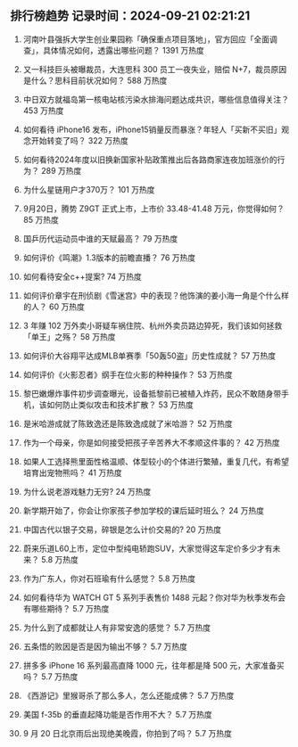 
## 排行榜趋势 记录时间：2024-09-21 02:21:21
  
  1. 河南叶县强拆大学生创业果园称「确保重点项目落地」，官方回应「全面调查」，具体情况如何，透露出哪些问题？ 1391 万热度
    
  2. 又一科技巨头被曝裁员，大连思科 300 员工一夜失业，赔偿 N+7，裁员原因是什么？思科目前状况如何？ 588 万热度
    
  3. 中日双方就福岛第一核电站核污染水排海问题达成共识，哪些信息值得关注？ 453 万热度
    
  4. 如何看待 iPhone16 发布，iPhone15销量反而暴涨？年轻人「买新不买旧」观念开始转变了吗？ 322 万热度
    
  5. 如何看待2024年度以旧换新国家补贴政策推出后各路商家连夜加班涨价的行为？ 289 万热度
    
  6. 为什么星链用户才370万？ 101 万热度
    
  7. 9月20日，腾势 Z9GT 正式上市，上市价 33.48-41.48 万元，你觉得如何？ 85 万热度
    
  8. 国乒历代运动员中谁的天赋最高？ 79 万热度
    
  9. 如何评价《鸣潮》1.3版本的前瞻直播？ 76 万热度
    
  10. 如何看待安全c++提案? 74 万热度
    
  11. 如何评价章宇在刑侦剧《雪迷宫》中的表现？他饰演的姜小海一角是个什么样的人？ 60 万热度
    
  12. 3 年赚 102 万外卖小哥疑车祸住院、杭州外卖员路边猝死，我们该如何拯救「单王」之殇？ 58 万热度
    
  13. 如何评价大谷翔平达成MLB单赛季「50轰50盗」历史性成就？ 57 万热度
    
  14. 如何评价《火影忍者》纲手在位火影的种种操作？ 53 万热度
    
  15. 黎巴嫩爆炸事件初步调查曝光，设备抵黎前已被植入炸药，民众不敢随身带手机，该如何防止类似攻击和技术扩散？ 53 万热度
    
  16. 是米哈游成就了陈致逸还是陈致逸成就了米哈游？ 52 万热度
    
  17. 作为一个母亲，你是如何接受把孩子辛苦养大不孝顺这件事的？ 42 万热度
    
  18. 如果人工选择熊里面性格温顺、体型较小的个体进行繁殖，重复几代，有希望培育出宠物熊吗？ 41 万热度
    
  19. 为什么说老游戏魅力无穷? 24 万热度
    
  20. 新学期开始了，你会让你家孩子参加学校的课后延时班么？ 24 万热度
    
  21. 中国古代以银子交易，碎银是怎么计价交易的? 20 万热度
    
  22. 蔚来乐道L60上市，定位中型纯电轿跑SUV，大家觉得这车定价多少才有未来？ 5.8 万热度
    
  23. 作为广东人，你对石班瑜有什么感觉？ 5.8 万热度
    
  24. 如何看待华为 WATCH GT 5 系列手表售价 1488 元起？你对华为秋季发布会有哪些期待？ 5.7 万热度
    
  25. 为什么到了成都就让人有非常安逸的感觉？ 5.7 万热度
    
  26. 五条悟的败因是否是因为输出不够？ 5.7 万热度
    
  27. 拼多多 iPhone 16 系列最高直降 1000 元，往年都是降 500 元，大家准备买吗？ 5.7 万热度
    
  28. 《西游记》里猴哥杀了那么多人，怎么还能成佛？ 5.7 万热度
    
  29. 美国 f-35b 的垂直起降功能是否作用不大？ 5.7 万热度
    
  30. 9 月 20 日北京雨后出现绝美晚霞，你拍到了吗？ 5.7 万热度
    